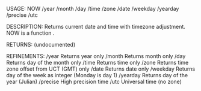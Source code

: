 USAGE:
     NOW  /year /month /day /time /zone /date /weekday /yearday /precise /utc

DESCRIPTION:
     Returns current date and time with timezone adjustment.
     NOW is a function .

RETURNS:
    (undocumented)

REFINEMENTS:
    /year
        Returns year only
    /month
        Returns month only
    /day
        Returns day of the month only
    /time
        Returns time only
    /zone
        Returns time zone offset from UCT (GMT) only
    /date
        Returns date only
    /weekday
        Returns day of the week as integer (Monday is day 1)
    /yearday
        Returns day of the year (Julian)
    /precise
        High precision time
    /utc
        Universal time (no zone)
